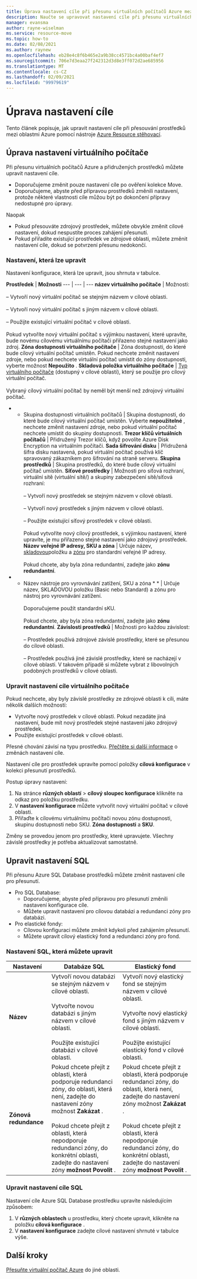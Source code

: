 ```yaml
---
title: Úprava nastavení cíle při přesunu virtuálních počítačů Azure mezi oblastmi pomocí Azure Resource stěhovací
description: Naučte se upravovat nastavení cíle při přesunu virtuálních počítačů Azure mezi oblastmi pomocí Azure Resource stěhovací.
manager: evansma
author: rayne-wiselman
ms.service: resource-move
ms.topic: how-to
ms.date: 02/08/2021
ms.author: raynew
ms.openlocfilehash: eb28e4c8f6b465e2a9b38cc4571bc4a00baf4ef7
ms.sourcegitcommit: 706e7d3eaa27f242312d3d8e3ff072d2ae685956
ms.translationtype: MT
ms.contentlocale: cs-CZ
ms.lasthandoff: 02/09/2021
ms.locfileid: "99979619"
---
```

# <a name="modify-target-settings"></a>Úprava nastavení cíle

Tento článek popisuje, jak upravit nastavení cíle při přesouvání prostředků mezi oblastmi Azure pomocí nástroje [Azure Resource stěhovací](overview.md).


## <a name="modify-vm-settings"></a>Úprava nastavení virtuálního počítače

Při přesunu virtuálních počítačů Azure a přidružených prostředků můžete upravit nastavení cíle. 

- Doporučujeme změnit pouze nastavení cíle po ověření kolekce Move.
- Doporučujeme, abyste před přípravou prostředků změnili nastavení, protože některé vlastnosti cíle můžou být po dokončení přípravy nedostupné pro úpravy.

Naopak
- Pokud přesouváte zdrojový prostředek, můžete obvykle změnit cílové nastavení, dokud nespustíte proces zahájení přesunutí.
- Pokud přiřadíte existující prostředek ve zdrojové oblasti, můžete změnit nastavení cíle, dokud se potvrzení přesunu nedokončí.

### <a name="settings-you-can-modify"></a>Nastavení, která lze upravit

Nastavení konfigurace, která lze upravit, jsou shrnuta v tabulce.

**Prostředek** | **Možnosti** 
--- | --- | --- 
**název virtuálního počítače** | Možnosti:<br/><br/> – Vytvoří nový virtuální počítač se stejným názvem v cílové oblasti.<br/><br/> – Vytvoří nový virtuální počítač s jiným názvem v cílové oblasti.<br/><br/> – Použijte existující virtuální počítač v cílové oblasti.<br/><br/> Pokud vytvoříte nový virtuální počítač s výjimkou nastavení, které upravíte, bude novému cílovému virtuálnímu počítači přiřazeno stejné nastavení jako zdroj.
**Zóna dostupnosti virtuálního počítače** | Zóna dostupnosti, do které bude cílový virtuální počítač umístěn. Pokud nechcete změnit nastavení zdroje, nebo pokud nechcete virtuální počítač umístit do zóny dostupnosti, vyberte možnost **Nepoužito** .
**Skladová položka virtuálního počítače** | [Typ virtuálního počítače](https://azure.microsoft.com/pricing/details/virtual-machines/series/) (dostupný v cílové oblasti), který se použije pro cílový virtuální počítač.<br/><br/> Vybraný cílový virtuální počítač by neměl být menší než zdrojový virtuální počítač.
* * Skupina dostupnosti virtuálních počítačů | Skupina dostupnosti, do které bude cílový virtuální počítač umístěn. Vyberte **nepoužitelné**  , nechcete změnit nastavení zdroje, nebo pokud virtuální počítač nechcete umístit do skupiny dostupnosti.
**Trezor klíčů virtuálních počítačů** | Přidružený Trezor klíčů, když povolíte Azure Disk Encryption na virtuálním počítači.
**Sada šifrování disku** | Přidružená šifra disku nastavená, pokud virtuální počítač používá klíč spravovaný zákazníkem pro šifrování na straně serveru.
**Skupina prostředků** | Skupina prostředků, do které bude cílový virtuální počítač umístěn.
**Síťové prostředky** | Možnosti pro síťová rozhraní, virtuální sítě (virtuální sítě/) a skupiny zabezpečení sítě/síťová rozhraní:<br/><br/> – Vytvoří nový prostředek se stejným názvem v cílové oblasti.<br/><br/> – Vytvoří nový prostředek s jiným názvem v cílové oblasti.<br/><br/> – Použijte existující síťový prostředek v cílové oblasti.<br/><br/> Pokud vytvoříte nový cílový prostředek, s výjimkou nastavení, které upravíte, je mu přiřazeno stejné nastavení jako zdrojový prostředek.
**Název veřejné IP adresy, SKU a zóna** | Určuje název, [skladovou](../virtual-network/public-ip-addresses.md#sku)položku a [zónu](../virtual-network/public-ip-addresses.md#standard) pro standardní veřejné IP adresy.<br/><br/> Pokud chcete, aby byla zóna redundantní, zadejte jako **zónu redundantní**.
* * Název nástroje pro vyrovnávání zatížení, SKU a zóna * * | Určuje název, SKLADOVOU položku (Basic nebo Standard) a zónu pro nástroj pro vyrovnávání zatížení.<br/><br/> Doporučujeme použít standardní sKU.<br/><br/> Pokud chcete, aby byla zóna redundantní, zadejte jako **zónu redundantní**.
**Závislosti prostředků** | Možnosti pro každou závislost:<br/><br/>– Prostředek používá zdrojové závislé prostředky, které se přesunou do cílové oblasti.<br/><br/> – Prostředek používá jiné závislé prostředky, které se nacházejí v cílové oblasti. V takovém případě si můžete vybrat z libovolných podobných prostředků v cílové oblasti.

### <a name="edit-vm-target-settings"></a>Upravit nastavení cíle virtuálního počítače

Pokud nechcete, aby byly závislé prostředky ze zdrojové oblasti k cíli, máte několik dalších možností:

- Vytvořte nový prostředek v cílové oblasti. Pokud nezadáte jiná nastavení, bude mít nový prostředek stejné nastavení jako zdrojový prostředek.
- Použijte existující prostředek v cílové oblasti.

Přesné chování závisí na typu prostředku. [Přečtěte si další informace](modify-target-settings.md) o změnách nastavení cíle.

Nastavení cíle pro prostředek upravíte pomocí položky **cílová konfigurace** v kolekci přesunutí prostředků. 

Postup úpravy nastavení: 

1. Na stránce **různých oblastí** > **cílový sloupec konfigurace** klikněte na odkaz pro položku prostředku.
2. V **nastavení konfigurace** můžete vytvořit nový virtuální počítač v cílové oblasti.
3. Přiřaďte k cílovému virtuálnímu počítači novou zónu dostupnosti, skupinu dostupnosti nebo SKU. **Zóna dostupnosti** a **SKU**.

Změny se provedou jenom pro prostředky, které upravujete. Všechny závislé prostředky je potřeba aktualizovat samostatně.


## <a name="modify-sql-settings"></a>Upravit nastavení SQL

Při přesunu Azure SQL Database prostředků můžete změnit nastavení cíle pro přesunutí. 

- Pro SQL Database:
    - Doporučujeme, abyste před přípravou pro přesunutí změnili nastavení konfigurace cíle.
    - Můžete upravit nastavení pro cílovou databázi a redundanci zóny pro databázi.
- Pro elastické fondy:
    -  Cílovou konfiguraci můžete změnit kdykoli před zahájením přesunutí.
    - Můžete upravit cílový elastický fond a redundanci zóny pro fond. 

### <a name="sql-settings-you-can-modify"></a>Nastavení SQL, která můžete upravit

**Nastavení** | **Databáze SQL** | **Elastický fond**
--- | --- | ---
**Název** | Vytvoří novou databázi se stejným názvem v cílové oblasti.<br/><br/> Vytvořte novou databázi s jiným názvem v cílové oblasti.<br/><br/> Použijte existující databázi v cílové oblasti. | Vytvoří nový elastický fond se stejným názvem v cílové oblasti.<br/><br/> Vytvořte nový elastický fond s jiným názvem v cílové oblasti.<br/><br/> Použijte existující elastický fond v cílové oblasti.
**Zónová redundance** | Pokud chcete přejít z oblasti, která podporuje redundanci zóny, do oblasti, která není, zadejte do nastavení zóny možnost **Zakázat** .<br/><br/> Pokud chcete přejít z oblasti, která nepodporuje redundanci zóny, do konkrétní oblasti, zadejte do nastavení zóny **možnost Povolit** . | Pokud chcete přejít z oblasti, která podporuje redundanci zóny, do oblasti, která není, zadejte do nastavení zóny možnost **Zakázat** .<br/><br/> Pokud chcete přejít z oblasti, která nepodporuje redundanci zóny, do konkrétní oblasti, zadejte do nastavení zóny **možnost Povolit** .

### <a name="edit-sql-target-settings"></a>Upravit nastavení cíle SQL

Nastavení cíle Azure SQL Database prostředku upravíte následujícím způsobem: 

1. V **různých oblastech** u prostředku, který chcete upravit, klikněte na položku **cílová konfigurace** .
2. V **nastavení konfigurace** zadejte cílové nastavení shrnuté v tabulce výše.

## <a name="next-steps"></a>Další kroky

[Přesuňte virtuální počítač Azure](tutorial-move-region-virtual-machines.md) do jiné oblasti.